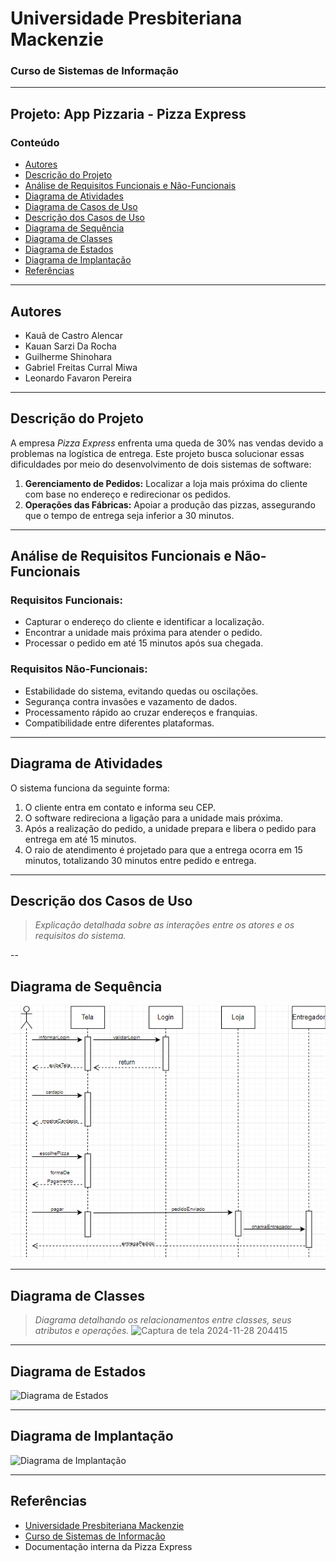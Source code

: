 # **Universidade Presbiteriana Mackenzie**  


### **Curso de Sistemas de Informação**  

---

## **Projeto: App Pizzaria - Pizza Express**  

### **Conteúdo**  
- [Autores](#autores)  
- [Descrição do Projeto](#descrição-do-projeto)  
- [Análise de Requisitos Funcionais e Não-Funcionais](#análise-de-requisitos-funcionais-e-não-funcionais)  
- [Diagrama de Atividades](#diagrama-de-atividades)  
- [Diagrama de Casos de Uso](#diagrama-de-casos-de-uso)  
- [Descrição dos Casos de Uso](#descrição-dos-casos-de-uso)  
- [Diagrama de Sequência](#diagrama-de-sequência)  
- [Diagrama de Classes](#diagrama-de-classes)  
- [Diagrama de Estados](#diagrama-de-estados)  
- [Diagrama de Implantação](#diagrama-de-implantação)  
- [Referências](#referências)  

---

## **Autores**  
- Kauã de Castro Alencar  
- Kauan Sarzi Da Rocha  
- Guilherme Shinohara  
- Gabriel Freitas Curral Miwa  
- Leonardo Favaron Pereira  

---

## **Descrição do Projeto**  

A empresa *Pizza Express* enfrenta uma queda de 30% nas vendas devido a problemas na logística de entrega. Este projeto busca solucionar essas dificuldades por meio do desenvolvimento de dois sistemas de software:  

1. **Gerenciamento de Pedidos:** Localizar a loja mais próxima do cliente com base no endereço e redirecionar os pedidos.  
2. **Operações das Fábricas:** Apoiar a produção das pizzas, assegurando que o tempo de entrega seja inferior a 30 minutos.  

---

## **Análise de Requisitos Funcionais e Não-Funcionais**  

### **Requisitos Funcionais:**  
- Capturar o endereço do cliente e identificar a localização.  
- Encontrar a unidade mais próxima para atender o pedido.  
- Processar o pedido em até 15 minutos após sua chegada.  

### **Requisitos Não-Funcionais:**  
- Estabilidade do sistema, evitando quedas ou oscilações.  
- Segurança contra invasões e vazamento de dados.  
- Processamento rápido ao cruzar endereços e franquias.  
- Compatibilidade entre diferentes plataformas.  

---

## **Diagrama de Atividades**  

O sistema funciona da seguinte forma:  
1. O cliente entra em contato e informa seu CEP.  
2. O software redireciona a ligação para a unidade mais próxima.  
3. Após a realização do pedido, a unidade prepara e libera o pedido para entrega em até 15 minutos.  
4. O raio de atendimento é projetado para que a entrega ocorra em 15 minutos, totalizando 30 minutos entre pedido e entrega.  

---

## **Descrição dos Casos de Uso**  
> *Explicação detalhada sobre as interações entre os atores e os requisitos do sistema.*
>

--

## **Diagrama de Sequência**  
![Diagrama de Sequência](https://github.com/kaguigale/UML-Classroom-FCI/blob/master/DiagramaSequencias.png)  

---

## **Diagrama de Classes**  
> *Diagrama detalhando os relacionamentos entre classes, seus atributos e operações.*
> ![Captura de tela 2024-11-28 204415](https://github.com/user-attachments/assets/23745332-445e-4eac-bba3-05d1e7599e78)
> 

---

## **Diagrama de Estados**  
![Diagrama de Estados](https://github.com/user-attachments/assets/66965084-4131-449e-8cb4-766acc917745)  

---

## **Diagrama de Implantação**  
![Diagrama de Implantação](https://github.com/user-attachments/assets/2acfc902-ab43-45dc-8e95-a477c9eeb7ad)  

---

## **Referências**  
- [Universidade Presbiteriana Mackenzie](https://www.mackenzie.br)  
- [Curso de Sistemas de Informação](https://www.mackenzie.br/graduacao/sao-paulo-higienopolis/sistemas-de-informacao)  
- Documentação interna da Pizza Express  

